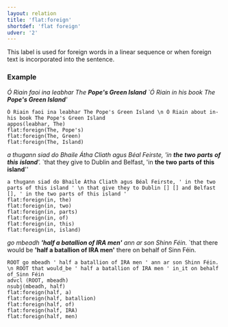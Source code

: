 ```yaml
---
layout: relation
title: 'flat:foreign'
shortdef: 'flat foreign'
udver: '2'
---
```


This label is used for foreign words in a linear sequence or when foreign text is incorporated into the sentence. 

### Example

_Ó Riain faoi ina leabhar The <b>Pope's Green Island</b> `Ó Riain in his book The <b>Pope's Green Island</b>'_

~~~ sdparse
Ó Riain faoi ina leabhar The Pope's Green Island \n Ó Riain about in-his book The Pope's Green Island
appos(leabhar, The)
flat:foreign(The, Pope's)
flat:foreign(The, Green)
flat:foreign(The, Island)
~~~ 

_a thugann siad do Bhaile Átha Cliath agus Béal Feirste, 'in <b>the</b> <b>two</b> <b>parts</b> <b>of</b> <b>this</b> <b>island</b>'._  `that they give to Dublin and Belfast, 'in <b>the</b> <b>two</b> <b>parts</b> <b>of</b> <b>this</b> <b>island</b>''

~~~ sdparse
a thugann siad do Bhaile Átha Cliath agus Béal Feirste, ' in the two parts of this island ' \n that give they to Dublin [] [] and Belfast [], ' in the two parts of this island '
flat:foreign(in, the)
flat:foreign(in, two)
flat:foreign(in, parts)
flat:foreign(in, of)
flat:foreign(in, this)
flat:foreign(in, island)
~~~ 

_go mbeadh <b>'half a batallion of IRA men'</b> ann ar son Shinn Féin._ `that there would be <b>'half a batallion of IRA men'</b> there on behalf of Sinn Féin.


~~~ sdparse
ROOT go mbeadh ' half a batallion of IRA men ' ann ar son Shinn Féin. \n ROOT that would_be ' half a batallion of IRA men ' in_it on behalf of_Sinn Féin
advcl (ROOT, mbeadh)
nsubj(mbeadh, half) 
flat:foreign(half, a)
flat:foreign(half, batallion)
flat:foreign(half, of)
flat:foreign(half, IRA)
flat:foreign(half, men)
~~~ 
<!-- Interlanguage links updated Út zář 29 20:43:19 CEST 2020 -->

